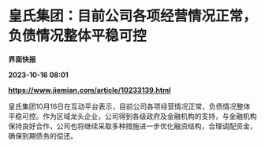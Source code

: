 # 皇氏集团：目前公司各项经营情况正常，负债情况整体平稳可控
**界面快报**

**2023-10-16 08:01**

**https://www.jiemian.com/article/10233139.html**

皇氏集团10月16日在互动平台表示，目前公司各项经营情况正常，负债情况整体平稳可控。作为区域龙头企业，公司得到各级政府及金融机构的支持，与金融机构保持良好合作，公司也将继续采取多种措施进一步优化融资结构，合理调配资金，确保到期债务的偿还。
